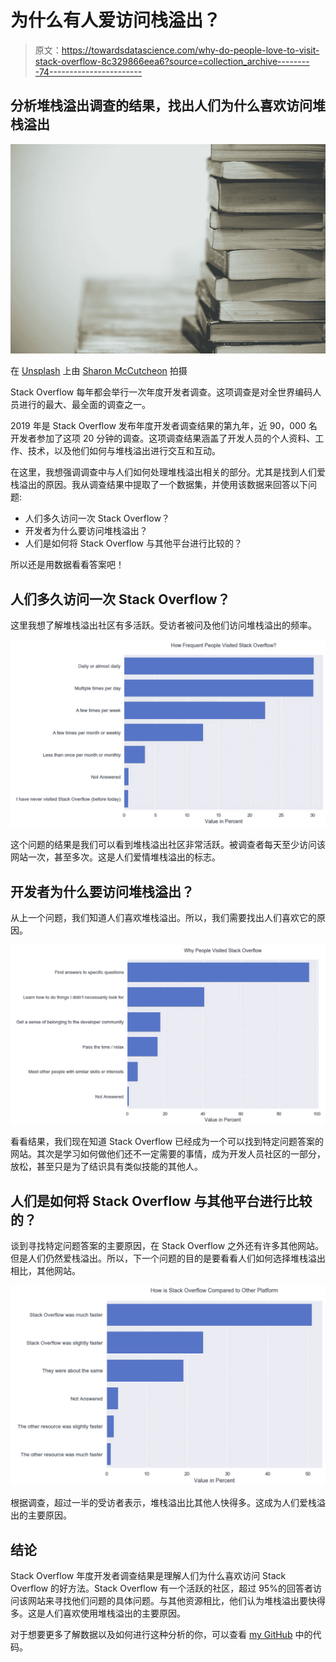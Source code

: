 # 为什么有人爱访问栈溢出？

> 原文：<https://towardsdatascience.com/why-do-people-love-to-visit-stack-overflow-8c329866eea6?source=collection_archive---------74----------------------->

## 分析堆栈溢出调查的结果，找出人们为什么喜欢访问堆栈溢出

![](img/ace5ac59f739bf711876eb9d3eed3193.png)

在 [Unsplash](https://unsplash.com?utm_source=medium&utm_medium=referral) 上由 [Sharon McCutcheon](https://unsplash.com/@sharonmccutcheon?utm_source=medium&utm_medium=referral) 拍摄

Stack Overflow 每年都会举行一次年度开发者调查。这项调查是对全世界编码人员进行的最大、最全面的调查之一。

2019 年是 Stack Overflow 发布年度开发者调查结果的第九年，近 90，000 名开发者参加了这项 20 分钟的调查。这项调查结果涵盖了开发人员的个人资料、工作、技术，以及他们如何与堆栈溢出进行交互和互动。

在这里，我想强调调查中与人们如何处理堆栈溢出相关的部分。尤其是找到人们爱栈溢出的原因。我从调查结果中提取了一个数据集，并使用该数据来回答以下问题:

*   人们多久访问一次 Stack Overflow？
*   开发者为什么要访问堆栈溢出？
*   人们是如何将 Stack Overflow 与其他平台进行比较的？

所以还是用数据看看答案吧！

## 人们多久访问一次 Stack Overflow？

这里我想了解堆栈溢出社区有多活跃。受访者被问及他们访问堆栈溢出的频率。

![](img/ca7a3c48f0c8cf78c6cbf19aced510d2.png)

这个问题的结果是我们可以看到堆栈溢出社区非常活跃。被调查者每天至少访问该网站一次，甚至多次。这是人们爱情堆栈溢出的标志。

## 开发者为什么要访问堆栈溢出？

从上一个问题，我们知道人们喜欢堆栈溢出。所以，我们需要找出人们喜欢它的原因。

![](img/6be04b95e5bdafb7fdc465241cc82a48.png)

看看结果，我们现在知道 Stack Overflow 已经成为一个可以找到特定问题答案的网站。其次是学习如何做他们还不一定需要的事情，成为开发人员社区的一部分，放松，甚至只是为了结识具有类似技能的其他人。

## 人们是如何将 Stack Overflow 与其他平台进行比较的？

谈到寻找特定问题答案的主要原因，在 Stack Overflow 之外还有许多其他网站。但是人们仍然爱栈溢出。所以，下一个问题的目的是要看看人们如何选择堆栈溢出相比，其他网站。

![](img/27c7fdd01fd884adf66a9443f793962b.png)

根据调查，超过一半的受访者表示，堆栈溢出比其他人快得多。这成为人们爱栈溢出的主要原因。

## 结论

Stack Overflow 年度开发者调查结果是理解人们为什么喜欢访问 Stack Overflow 的好方法。Stack Overflow 有一个活跃的社区，超过 95%的回答者访问该网站来寻找他们问题的具体问题。与其他资源相比，他们认为堆栈溢出要快得多。这是人们喜欢使用堆栈溢出的主要原因。

对于想要更多了解数据以及如何进行这种分析的你，可以查看 [my GitHub](https://github.com/bimaputra1/StackOverflow-Survey-Exploration) 中的代码。